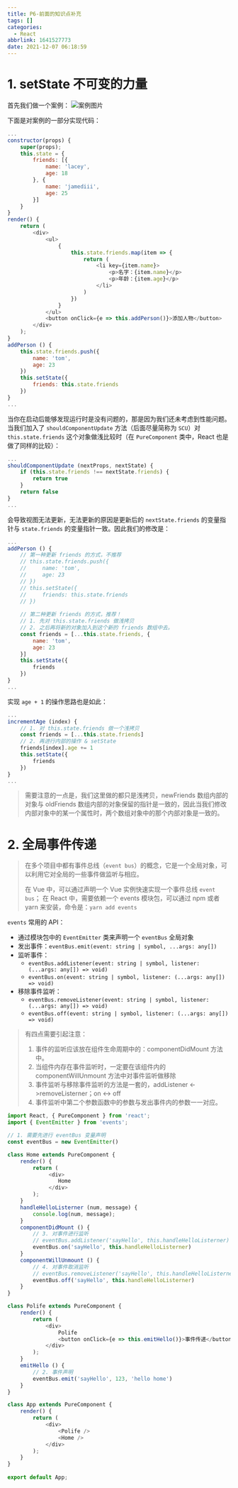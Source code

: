```yaml
---
title: P6-前面的知识点补充
tags: []
categories:
  - React
abbrlink: 1641527773
date: 2021-12-07 06:18:59
---
```

# 1. setState 不可变的力量

首先我们做一个案例：
![案例图片](image_1.png)

下面是对案例的一部分实现代码：

``` javascript
...
constructor(props) {
    super(props);
    this.state = {
        friends: [{
            name: 'lacey',
            age: 18
        }, {
            name: 'jamediii',
            age: 25
        }]
    }
}
render() { 
    return (
        <div>
            <ul>
                {
                    this.state.friends.map(item => {
                        return (
                            <li key={item.name}>
                                <p>名字：{item.name}</p>
                                <p>年龄：{item.age}</p>
                            </li>
                        )
                    })
                }
            </ul>
            <button onClick={e => this.addPerson()}>添加人物</button>
        </div>
    );
}
addPerson () {
    this.state.friends.push({
        name: 'tom',
        age: 23
    })
    this.setState({
        friends: this.state.friends
    })
}
...
```

当你在启动后能够发现运行时是没有问题的，那是因为我们还未考虑到性能问题。当我们加入了 `shouldComponentUpdate` 方法（后面尽量简称为 `SCU`）对 `this.state.friends` 这个对象做浅比较时（在 `PureComponent` 类中，React 也是做了同样的比较）：

``` javascript
...
shouldComponentUpdate (nextProps, nextState) {
    if (this.state.friends !== nextState.friends) {
        return true
    }
    return false
}
...
```

会导致视图无法更新，无法更新的原因是更新后的 `nextState.friends` 的变量指针与 `state.friends` 的变量指针一致。因此我们的修改是：

``` javascript
...
addPerson () {
    // 第一种更新 friends 的方式，不推荐
    // this.state.friends.push({
    //     name: 'tom',
    //     age: 23
    // })
    // this.setState({
    //     friends: this.state.friends
    // })
    
    // 第二种更新 friends 的方式，推荐！
    // 1. 先对 this.state.friends 做浅拷贝
    // 2. 之后再将新的对象加入到这个新的 friends 数组中去。
    const friends = [...this.state.friends, {
        name: 'tom',
        age: 23
    }]
    this.setState({
        friends
    })
}
...
```

实现 `age + 1` 的操作思路也是如此：

``` javascript
...
incrementAge (index) {
    // 1. 对 this.state.friends 做一个浅拷贝
    const friends = [...this.state.friends]
    // 2. 再进行内部的操作 & setState
    friends[index].age += 1
    this.setState({
        friends
    })
}
...
```

> 需要注意的一点是，我们这里做的都只是浅拷贝，newFriends 数组内部的对象与 oldFriends 数组内部的对象保留的指针是一致的，因此当我们修改内部对象中的某一个属性时，两个数组对象中的那个内部对象是一致的。

# 2. 全局事件传递

> 在多个项目中都有事件总线（`event bus`）的概念，它是一个全局对象，可以利用它对全局的一些事件做监听与相应。
>
> 在 Vue 中，可以通过声明一个 Vue 实例快速实现一个事件总线 `event bus`；
在 React 中，需要依赖一个 events 模块包，可以通过 npm 或者 yarn 来安装，命令是：`yarn add events`

`events` 常用的 API：
- 通过模块包中的 `EventEmitter` 类来声明一个 `eventBus` 全局对象
- 发出事件：`eventBus.emit(event: string | symbol, ...args: any[])`
- 监听事件：
    - `eventBus.addListener(event: string | symbol, listener: (...args: any[]) => void)`
    - `eventBus.on(event: string | symbol, listener: (...args: any[]) => void)`
- 移除事件监听：
    - `eventBus.removeListener(event: string | symbol, listener: (...args: any[]) => void)`
    - `eventBus.off(event: string | symbol, listener: (...args: any[]) => void)`

> 有四点需要引起注意：
>
> 1. 事件的监听应该放在组件生命周期中的：componentDidMount 方法中。
> 2. 当组件内存在事件监听时，一定要在该组件内的 componentWillUnmount 方法中对事件监听做移除
> 3. 事件监听与移除事件监听的方法是一套的，addListener <->removeListerner；on <-> off
> 4. 事件监听中第二个参数函数中的参数与发出事件内的参数一一对应。

``` javascript
import React, { PureComponent } from 'react';
import { EventEmitter } from 'events';

// 1. 需要先进行 eventBus 变量声明
const eventBus = new EventEmitter()

class Home extends PureComponent {
    render() {
        return (
             <div>
                Home
             </div>
        );
    }
    handleHelloListerner (num, message) {
        console.log(num, message);
    }
    componentDidMount () {
        // 3. 对事件进行监听
        // eventBus.addListener('sayHello', this.handleHelloListerner)
        eventBus.on('sayHello', this.handleHelloListerner)
    }
    componentWillUnmount () {
        // 4. 对事件取消监听
        // eventBus.removeListener('sayHello', this.handleHelloListerner)
        eventBus.off('sayHello', this.handleHelloListerner)
    }
}

class Polife extends PureComponent {
    render() {
        return (
            <div>
                Polife
                <button onClick={e => this.emitHello()}>事件传递</button>
            </div>
        );
    }
    emitHello () {
        // 2. 事件声明
        eventBus.emit('sayHello', 123, 'hello home')
    }
}

class App extends PureComponent {
    render() { 
        return (
            <div>
                <Polife />
                <Home />
            </div>
        );
    }
}
 
export default App;
```